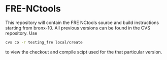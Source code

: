 # FRE-NCtools 

This repository will contain the FRE NCtools source and 
build instructions starting from bronx-10.  All previous
versions can be found in the CVS repository.  Use

```sh
cvs co -r testing_fre local/create
```

to view the checkout and compile scipt used for the that particular
version.
